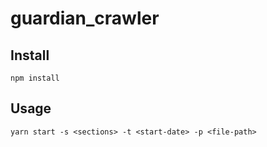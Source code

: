 # guardian_crawler

## Install

```
npm install
```

## Usage

```
yarn start -s <sections> -t <start-date> -p <file-path>
```
